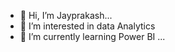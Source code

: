- 👋 Hi, I’m Jayprakash...
- 👀 I’m interested in data Analytics
- 🌱 I’m currently learning Power BI ...


<!---
Jayprakash-PowerBI-Analyst/Jayprakash-PowerBI-Analyst is a ✨ special ✨ repository because its `README.md` (this file) appears on your GitHub profile.
You can click the Preview link to take a look at your changes.
--->
